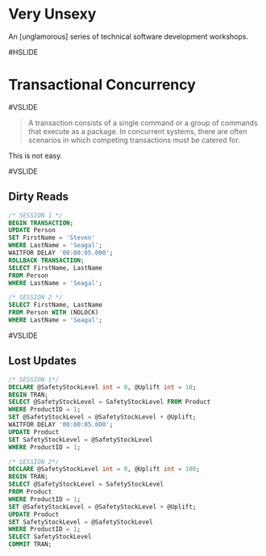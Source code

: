 # Very Unsexy

An [unglamorous] series of technical software development workshops.

#HSLIDE

# Transactional Concurrency

#VSLIDE

> A transaction consists of a single command or a group of commands that execute as a package. In concurrent systems, there are often scenarios in which competing transactions must be catered for.

This is not easy.

#VSLIDE

## Dirty Reads

```sql
/* SESSION 1 */
BEGIN TRANSACTION;
UPDATE Person
SET FirstName = 'Steven'
WHERE LastName = 'Seagal';
WAITFOR DELAY '00:00:05.000';
ROLLBACK TRANSACTION;
SELECT FirstName, LastName
FROM Person
WHERE LastName = 'Seagal';

/* SESSION 2 */
SELECT FirstName, LastName 
FROM Person WITH (NOLOCK) 
WHERE LastName = 'Seagal';
```

#VSLIDE

## Lost Updates

```sql
/* SESSION 1*/
DECLARE @SafetyStockLevel int = 0, @Uplift int = 10;
BEGIN TRAN;
SELECT @SafetyStockLevel = SafetyStockLevel FROM Product
WHERE ProductID = 1;
SET @SafetyStockLevel = @SafetyStockLevel + @Uplift;
WAITFOR DELAY '00:00:05.000';
UPDATE Product
SET SafetyStockLevel = @SafetyStockLevel
WHERE ProductID = 1;
```

```sql
/* SESSION 2*/
DECLARE @SafetyStockLevel int = 0, @Uplift int = 100;
BEGIN TRAN;
SELECT @SafetyStockLevel = SafetyStockLevel
FROM Product
WHERE ProductID = 1;
SET @SafetyStockLevel = @SafetyStockLevel + @Uplift;
UPDATE Product
SET SafetyStockLevel = @SafetyStockLevel
WHERE ProductID = 1;
SELECT SafetyStockLevel
COMMIT TRAN;
```

